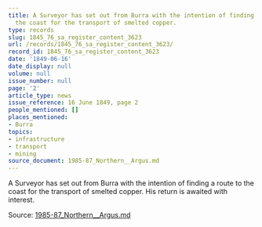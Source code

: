 ```yaml
---
title: A Surveyor has set out from Burra with the intention of finding a route to
  the coast for the transport of smelted copper.
type: records
slug: 1845_76_sa_register_content_3623
url: /records/1845_76_sa_register_content_3623/
record_id: 1845_76_sa_register_content_3623
date: '1849-06-16'
date_display: null
volume: null
issue_number: null
page: '2'
article_type: news
issue_reference: 16 June 1849, page 2
people_mentioned: []
places_mentioned:
- Burra
topics:
- infrastructure
- transport
- mining
source_document: 1985-87_Northern__Argus.md
---
```


A Surveyor has set out from Burra with the intention of finding a route to the coast for the transport of smelted copper.  His return is awaited with interest.

Source: [1985-87_Northern__Argus.md](/downloads/markdown/1985-87_Northern__Argus.md)
